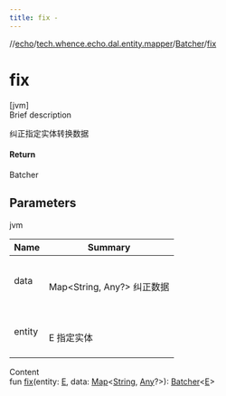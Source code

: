 ```yaml
---
title: fix -
---
```

//[echo](../../index.md)/[tech.whence.echo.dal.entity.mapper](../index.md)/[Batcher](index.md)/[fix](fix.md)



# fix  
[jvm]  
Brief description  


纠正指定实体转换数据



#### Return  


Batcher<E>



## Parameters  
  
jvm  
  
|  Name|  Summary| 
|---|---|
| data| <br><br>Map<String, Any?> 纠正数据<br><br>
| entity| <br><br>E 指定实体<br><br>
  
  
Content  
fun [fix](fix.md)(entity: [E](index.md), data: [Map](https://kotlinlang.org/api/latest/jvm/stdlib/kotlin.collections/-map/index.html)<[String](https://kotlinlang.org/api/latest/jvm/stdlib/kotlin/-string/index.html), [Any](https://kotlinlang.org/api/latest/jvm/stdlib/kotlin/-any/index.html)?>): [Batcher](index.md)<[E](index.md)>  



